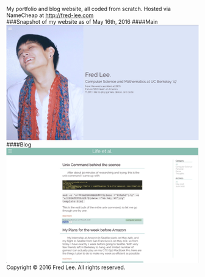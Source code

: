 My portfolio and blog website, all coded from scratch. Hosted via NameCheap at http://fred-lee.com
</br>
###Snapshot of my website as of May 16th, 2016
####Main
<img src="assets/img/preview_1.jpg">
</br>
####Blog
<img src="assets/img/preview_2.jpg">
</br>
Copyright © 2016 Fred Lee. All rights reserved.